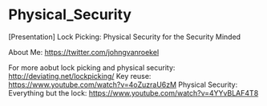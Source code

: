 # Physical_Security
[Presentation] Lock Picking: Physical Security for the Security Minded


About Me:
https://twitter.com/johngvanroekel


For more aobut lock picking and physical security:
http://deviating.net/lockpicking/
Key reuse: https://www.youtube.com/watch?v=4oZuzraU6zM
Physical Security: Everything but the lock: https://www.youtube.com/watch?v=4YYvBLAF4T8
